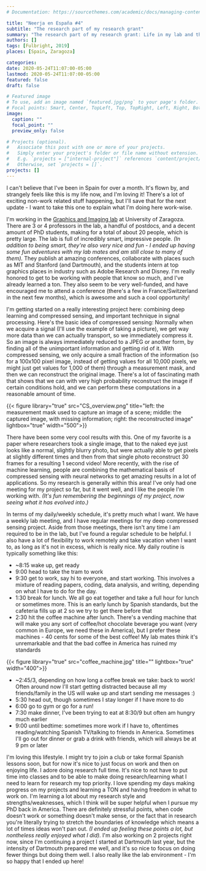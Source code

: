 ```yaml
---
# Documentation: https://sourcethemes.com/academic/docs/managing-content/

title: "Neerja en España #4"
subtitle: "The research part of my research grant"
summary: "The research part of my research grant: Life in my lab and the research I'm working on"
authors: []
tags: [Fulbright, 2019]
places: [Spain, Zaragoza]

categories: 
date: 2020-05-24T11:07:00-05:00
lastmod: 2020-05-24T11:07:00-05:00
featured: false
draft: false

# Featured image
# To use, add an image named `featured.jpg/png` to your page's folder.
# Focal points: Smart, Center, TopLeft, Top, TopRight, Left, Right, BottomLeft, Bottom, BottomRight.
image:
  caption: ""
  focal_point: ""
  preview_only: false

# Projects (optional).
#   Associate this post with one or more of your projects.
#   Simply enter your project's folder or file name without extension.
#   E.g. `projects = ["internal-project"]` references `content/project/deep-learning/index.md`.
#   Otherwise, set `projects = []`.
projects: []
---
```


I can't believe that I've been in Spain for over a month. It's flown by, and strangely feels like this is my life now, and I'm loving it! There's a lot of exciting non-work related stuff happening, but I'll save that for the next update - I want to take this one to explain what I'm doing here work-wise.

I'm working in the [Graphics and Imaging lab](https://graphics.unizar.es/) at University of Zaragoza. There are 3 or 4 professors in the lab, a handful of postdocs, and a decent amount of PhD students, making for a total of about 20 people, which is pretty large. The lab is full of incredibly smart, impressive people. *(In addition to being smart, they're also very nice and fun - I ended up having some fun adventures with my lab mates and am still close to many of them).* They publish at amazing conferences, collaborate with places such as MIT and Stanford (and Dartmouth), and the students intern at top graphics places in industry such as Adobe Research and Disney. I'm really honored to get to be working with people that know so much, and I've already learned a ton. They also seem to be very well-funded, and have encouraged me to attend a conference (there's a few in France/Switzerland in the next few months), which is awesome and such a cool opportunity!

I'm getting started on a really interesting project here: combining deep learning and compressed sensing, and important technique in signal processing. Here's the basic idea of compressed sensing: Normally when we acquire a signal (I'll use the example of taking a picture), we get way more data than we can actually transport, so we immediately compress it. So an image is always immediately reduced to a JPEG or another form, by finding all of the unimportant information and getting rid of it. With compressed sensing, we only acquire a small fraction of the information (so for a 100x100 pixel image, instead of getting values for all 10,000 pixels, we might just get values for 1,000 of them) through a measurement mask, and then we can reconstruct the original image. There's a lot of fascinating math that shows that we can with very high probability reconstruct the image if certain conditions hold, and we can perform these computations in a reasonable amount of time.

 {{< figure library="true" src="CS_overview.png" title="left: the measurement mask used to capture an image of a scene; middle: the captured image, with missing information; right: the reconstructed image" lightbox="true" width="500">}}


There have been some very cool results with this. One of my favorite is a paper where researchers took a single image, that to the naked eye just looks like a normal, slightly blurry photo, but were actually able to get pixels at slightly different times and then from that single photo reconstruct 30 frames for a resulting 1 second video! More recently, with the rise of machine learning, people are combining the mathematical basis of compressed sensing with neural networks to get amazing results in a lot of applications. So my research is generally within this area! I've only had one meeting for my project so far, but it went well, and I like the people I'm working with. *(It's fun remembering the beginnings of my project, now seeing what it has evolved into.)*

In terms of my daily/weekly schedule, it's pretty much what I want. We have a weekly lab meeting, and I have regular meetings for my deep compressed sensing project. Aside from those meetings, there isn't any time I am required to be in the lab, but I've found a regular schedule to be helpful. I also have a lot of flexibility to work remotely and take vacation when I want to, as long as it's not in excess, which is really nice. My daily routine is typically something like this:

- ~8:15 wake up, get ready
- 9:00 head to take the tram to work
- 9:30 get to work, say hi to everyone, and start working. This involves a mixture of reading papers, coding, data analysis, and writing, depending on what I have to do for the day.
- 1:30 break for lunch. We all go eat together and take a full hour for lunch or sometimes more. This is an early lunch by Spanish standards, but the cafeteria fills up at 2 so we try to get there before that
- 2:30 hit the coffee machine after lunch. There's a vending machine that will make you any sort of coffee/hot chocolate beverage you want (very common in Europe, we need these in America), but I prefer these machines - 40 cents for some of the best coffee! My lab mates think it's unremarkable and that the bad coffee in America has ruined my standards

 {{< figure library="true" src="coffee_machine.jpg" title="" lightbox="true" width="400">}}

- ~2:45/3, depending on how long a coffee break we take: back to work! Often around now I'll start getting distracted because all my friends/family in the US will wake up and start sending me messages :)
- 5:30 head out, though sometimes I stay longer if I have more to do
- 6:00 go to gym or go for a run!
- 7:30 make dinner, I've been trying to eat at 8:30/9 but often am hungry much earlier
- 9:00 until bedtime: sometimes more work if I have to, oftentimes reading/watching Spanish TV/talking to friends in America. Sometimes I'll go out for dinner or grab a drink with friends, which will always be at 9 pm or later

I'm loving this lifestyle. I might try to join a club or take formal Spanish lessons soon, but for now it's nice to just focus on work and then on enjoying life. I adore doing research full time. It's nice to not have to put time into classes and to be able to make doing research/learning what I need to learn for research my top priority. I love spending my days making progress on my projects and learning a TON and having freedom in what to work on. I'm learning a lot about my research style and strengths/weaknesses, which I think will be super helpful when I pursue my PhD back in America. There are definitely stressful points, when code doesn't work or something doesn't make sense, or the fact that in research you're literally trying to stretch the boundaries of knowledge which means a lot of times ideas won't pan out. *(I ended up feeling these points a lot, but nontheless really enjoyed what I did).* I'm also working on 2 projects right now, since I'm continuing a project I started at Dartmouth last year, but the intensity of Dartmouth prepared me well, and it's so nice to focus on doing fewer things but doing them well. I also really like the lab environment - I'm so happy that I ended up here!